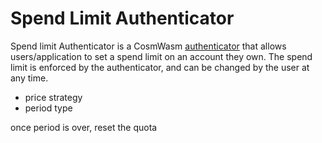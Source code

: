 # Spend Limit Authenticator

Spend limit Authenticator is a CosmWasm [authenticator](https://github.com/osmosis-labs/osmosis/tree/feat/smart-accounts/x/authenticator) that allows users/application to set a spend limit on an account they own. The spend limit is enforced by the authenticator, and can be changed by the user at any time.

- price strategy
- period type

once period is over, reset the quota
